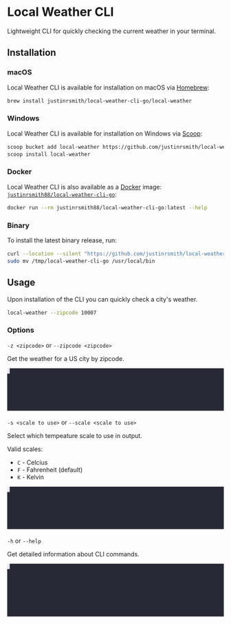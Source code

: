 # Local Weather CLI

Lightweight CLI for quickly checking the current weather in your terminal.

## Installation

### macOS

Local Weather CLI is available for installation on macOS via [Homebrew](https://brew.sh/):

```sh
brew install justinrsmith/local-weather-cli-go/local-weather
```

### Windows

Local Weather CLI is available for installation on Windows via [Scoop](https://scoop.sh/):

```sh
scoop bucket add local-weather https://github.com/justinrsmith/local-weather-cli-go.git
scoop install local-weather
```

### Docker

Local Weather CLI is also available as a [Docker](https://www.docker.com/) image: [`justinrsmith88/local-weather-cli-go`](https://hub.docker.com/r/justinrsmith88/local-weather-cli-go):

```sh
docker run --rm justinrsmith88/local-weather-cli-go:latest --help
```

### Binary

To install the latest binary release, run:

```sh
curl --location --silent "https://github.com/justinrsmith/local-weather-cli-go/releases/download/v<VERSION>/local-weather-cli-go_<VERSION>_Darwin_x86_64.tar.gz" | tar xz -C /tmp
sudo mv /tmp/local-weather-cli-go /usr/local/bin
```

## Usage

Upon installation of the CLI you can quickly check a city's weather.

```sh
local-weather --zipcode 10007
```

### Options

`-z <zipcode>` or `--zipcode <zipcode>`

Get the weather for a US city by zipcode.

![Example](./docs/examples/zipcode_usage.svg)

`-s <scale to use>` or `--scale <scale to use>`

Select which tempeature scale to use in output.

Valid scales:
- `C` - Celcius
- `F` - Fahrenheit (default)
- `K` - Kelvin

![Example](./docs/examples/zipcode_usage.svg)

`-h` or `--help`

Get detailed information about CLI commands.

![Example](./docs/examples/help_usage.svg)

